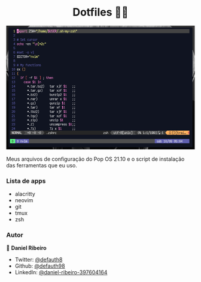 <h1 align="center">Dotfiles 👨‍🎓 </h1>

<img src=".github/alacritty.png">

Meus arquivos de configuração do Pop OS 21.10 e o script de instalação das ferramentas que eu uso.

### Lista de apps
- alacritty
- neovim
- git
- tmux
- zsh

### Autor

👤 **Daniel Ribeiro**

- Twitter: [@defauth8](https://twitter.com/defauth8)
- Github: [@defauth98](https://github.com/defauth98)
- LinkedIn: [@daniel-ribeiro-397604164](https://linkedin.com/in/daniel-ribeiro-397604164)

